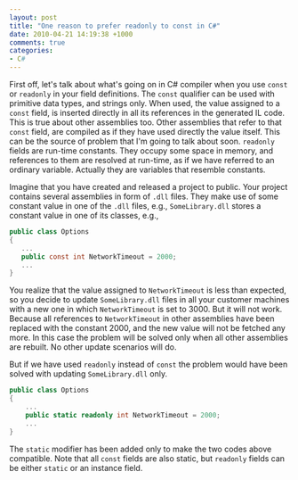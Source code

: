 ```yaml
---
layout: post
title: "One reason to prefer readonly to const in C#"
date: 2010-04-21 14:19:38 +1000
comments: true
categories: 
- C#
---
```

First off, let's talk about what's going on in C# compiler when you use `const` or `readonly` in your field definitions. The `const` qualifier can be used with primitive data types, and strings only. When used, the value assigned to a `const` field, is inserted directly in all its references in the generated IL code. This is true about other assemblies too. Other assemblies that refer to that `const` field, are compiled as if they have used directly the value itself. This can be the source of problem that I'm going to talk about soon. `readonly` fields are run-time constants. They occupy some space in memory, and references to them are resolved at run-time, as if we have referred to an ordinary variable. Actually they are variables that resemble constants.

Imagine that you have created and released a project to public. Your project contains several assemblies in form of `.dll` files. They make use of some constant value in one of the `.dll` files, e.g., `SomeLibrary.dll` stores a constant value in one of its classes, e.g.,

```csharp
public class Options
{
   ...
   public const int NetworkTimeout = 2000; 
   ...
}
```

You realize that the value assigned to `NetworkTimeout` is less than expected, so you decide to update `SomeLibrary.dll` files in all your customer machines with a new one in which `NetworkTimeout` is set to 3000. But it will not work. Because all references to `NetworkTimeout` in other assemblies have been replaced with the constant 2000, and the new value will not be fetched any more. In this case the problem will be solved only when all other assemblies are rebuilt. No other update scenarios will do.

But if we have used `readonly` instead of `const` the problem would have been solved with updating `SomeLibrary.dll` only.

```csharp
public class Options
{
    ...
    public static readonly int NetworkTimeout = 2000;
    ...
}
```

The `static` modifier has been added only to make the two codes above compatible. Note that all `const` fields are also static, but `readonly` fields can be either `static` or an instance field.
